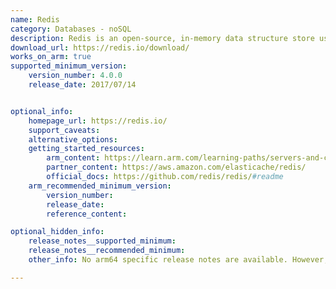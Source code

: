 ```yaml
---
name: Redis
category: Databases - noSQL
description: Redis is an open-source, in-memory data structure store used as a database, cache, message broker, and streaming engine.
download_url: https://redis.io/download/
works_on_arm: true
supported_minimum_version:
    version_number: 4.0.0
    release_date: 2017/07/14


optional_info:
    homepage_url: https://redis.io/
    support_caveats:
    alternative_options:
    getting_started_resources:
        arm_content: https://learn.arm.com/learning-paths/servers-and-cloud-computing/redis/
        partner_content: https://aws.amazon.com/elasticache/redis/
        official_docs: https://github.com/redis/redis/#readme
    arm_recommended_minimum_version:
        version_number:
        release_date:
        reference_content:

optional_hidden_info:
    release_notes__supported_minimum:
    release_notes__recommended_minimum:
    other_info: No arm64 specific release notes are available. However, arm support is mentioned here- https://redis.io/docs/reference/arm/

---
```

